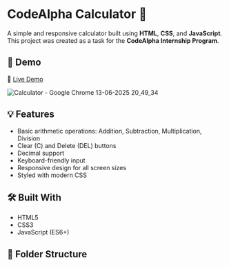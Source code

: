 # CodeAlpha Calculator 🧮

A simple and responsive calculator built using **HTML**, **CSS**, and **JavaScript**. This project was created as a task for the **CodeAlpha Internship Program**.

## 🚀 Demo

🔗 [Live Demo](https://rahulkumarparida.github.io/CodeAlpha_Calculator/)

![Calculator - Google Chrome 13-06-2025 20_49_34](https://github.com/user-attachments/assets/a7e6fa66-5cfd-4b73-870a-f846e02514d5)

## 💡 Features

- Basic arithmetic operations: Addition, Subtraction, Multiplication, Division
- Clear (C) and Delete (DEL) buttons
- Decimal support
- Keyboard-friendly input
- Responsive design for all screen sizes
- Styled with modern CSS

## 🛠️ Built With

- HTML5
- CSS3
- JavaScript (ES6+)

## 📁 Folder Structure

